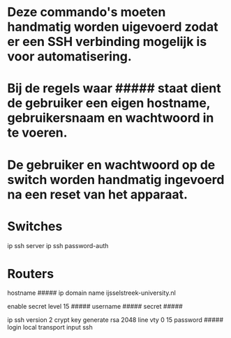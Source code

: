 # Deze commando's moeten handmatig worden uigevoerd zodat er een SSH verbinding mogelijk is voor automatisering.
# Bij de regels waar ##### staat dient de gebruiker een eigen hostname, gebruikersnaam en wachtwoord in te voeren.
# De gebruiker en wachtwoord op de switch worden handmatig ingevoerd na een reset van het apparaat.

# Switches
ip ssh server
ip ssh password-auth

# Routers
hostname #####
ip domain name ijsselstreek-university.nl

enable secret level 15 #####
username ##### secret #####

ip ssh version 2
crypt key generate rsa
2048
line vty 0 15
password #####
login local
transport input ssh